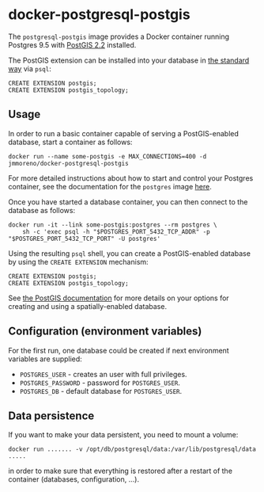 # docker-postgresql-postgis

The `postgresql-postgis` image provides a Docker container running Postgres 9.5 with
[PostGIS 2.2](http://postgis.net/docs/manual-2.2/) installed.

The PostGIS extension can be installed into your database in 
[the standard way](http://postgis.net/docs/postgis_installation.html#create_new_db_extensions) via `psql`:

	CREATE EXTENSION postgis;
	CREATE EXTENSION postgis_topology;

## Usage

In order to run a basic container capable of serving a PostGIS-enabled database,
start a container as follows:

    docker run --name some-postgis -e MAX_CONNECTIONS=400 -d jmmoreno/docker-postgresql-postgis

For more detailed instructions about how to start and control your Postgres
container, see the documentation for the `postgres` image
[here](https://registry.hub.docker.com/_/postgres/).

Once you have started a database container, you can then connect to the
database as follows:

    docker run -it --link some-postgis:postgres --rm postgres \
        sh -c 'exec psql -h "$POSTGRES_PORT_5432_TCP_ADDR" -p "$POSTGRES_PORT_5432_TCP_PORT" -U postgres'

Using the resulting `psql` shell, you can create a PostGIS-enabled database by
using the `CREATE EXTENSION` mechanism:


	CREATE EXTENSION postgis;
	CREATE EXTENSION postgis_topology;


See [the PostGIS documentation](http://postgis.net/docs/postgis_installation.html#create_new_db_extensions)
for more details on your options for creating and using a spatially-enabled database.

## Configuration (environment variables)

For the first run, one database could be created if next environment variables are supplied:

* `POSTGRES_USER` - creates an user with full privileges.
* `POSTGRES_PASSWORD` - password for `POSTGRES_USER`.
* `POSTGRES_DB` - default database for `POSTGRES_USER`.

## Data persistence

If you want to make your data persistent, you need to mount a volume:

	docker run ....... -v /opt/db/postgresql/data:/var/lib/postgresql/data .....

in order to make sure that everything is restored after a restart of the container (databases, configuration, ...).